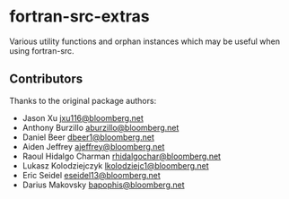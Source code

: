 # fortran-src-extras
Various utility functions and orphan instances which may be useful when using
fortran-src.

## Contributors
Thanks to the original package authors:

  * Jason Xu <jxu116@bloomberg.net>
  * Anthony Burzillo <aburzillo@bloomberg.net>
  * Daniel Beer <dbeer1@bloomberg.net>
  * Aiden Jeffrey <ajeffrey@bloomberg.net>
  * Raoul Hidalgo Charman <rhidalgochar@bloomberg.net>
  * Lukasz Kolodziejczyk <lkolodziejc1@bloomberg.net>
  * Eric Seidel <eseidel13@bloomberg.net>
  * Darius Makovsky <bapophis@bloomberg.net>
